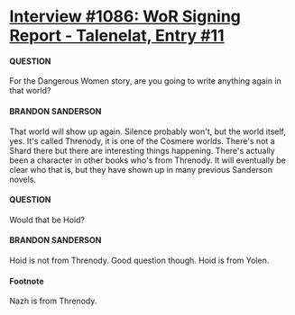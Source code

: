 # [Interview #1086: WoR Signing Report - Talenelat, Entry #11](https://www.theoryland.com/intvmain.php?i=1086#11)

#### QUESTION

For the Dangerous Women story, are you going to write anything again in that world?

#### BRANDON SANDERSON

That world will show up again. Silence probably won't, but the world itself, yes. It's called Threnody, it is one of the Cosmere worlds. There's not a Shard there but there are interesting things happening. There's actually been a character in other books who's from Threnody. It will eventually be clear who that is, but they have shown up in many previous Sanderson novels.

#### QUESTION

Would that be Hoid?

#### BRANDON SANDERSON

Hoid is not from Threnody. Good question though. Hoid is from Yolen.

#### Footnote

Nazh is from Threnody.

